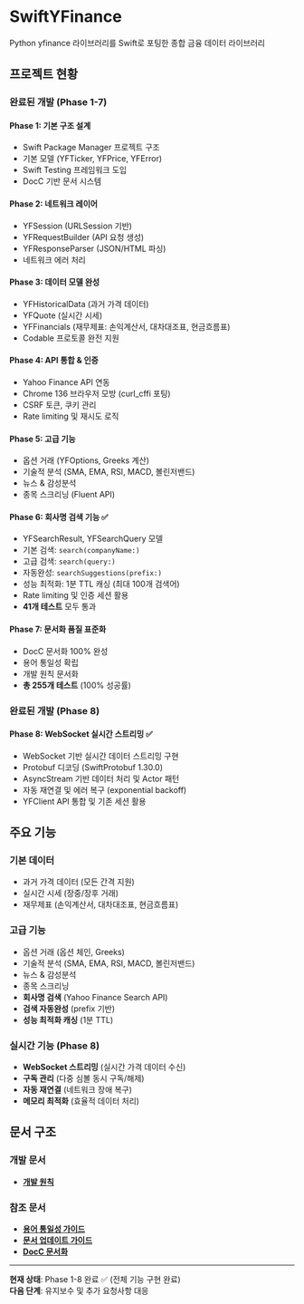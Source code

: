 # SwiftYFinance

Python yfinance 라이브러리를 Swift로 포팅한 종합 금융 데이터 라이브러리

## 프로젝트 현황

### 완료된 개발 (Phase 1-7)

#### Phase 1: 기본 구조 설계
- Swift Package Manager 프로젝트 구조
- 기본 모델 (YFTicker, YFPrice, YFError)
- Swift Testing 프레임워크 도입
- DocC 기반 문서 시스템

#### Phase 2: 네트워크 레이어
- YFSession (URLSession 기반)
- YFRequestBuilder (API 요청 생성)
- YFResponseParser (JSON/HTML 파싱)
- 네트워크 에러 처리

#### Phase 3: 데이터 모델 완성
- YFHistoricalData (과거 가격 데이터)
- YFQuote (실시간 시세)
- YFFinancials (재무제표: 손익계산서, 대차대조표, 현금흐름표)
- Codable 프로토콜 완전 지원

#### Phase 4: API 통합 & 인증
- Yahoo Finance API 연동
- Chrome 136 브라우저 모방 (curl_cffi 포팅)
- CSRF 토큰, 쿠키 관리
- Rate limiting 및 재시도 로직

#### Phase 5: 고급 기능
- 옵션 거래 (YFOptions, Greeks 계산)
- 기술적 분석 (SMA, EMA, RSI, MACD, 볼린저밴드)
- 뉴스 & 감성분석
- 종목 스크리닝 (Fluent API)

#### Phase 6: 회사명 검색 기능 ✅
- YFSearchResult, YFSearchQuery 모델
- 기본 검색: `search(companyName:)` 
- 고급 검색: `search(query:)` 
- 자동완성: `searchSuggestions(prefix:)`
- 성능 최적화: 1분 TTL 캐싱 (최대 100개 검색어)
- Rate limiting 및 인증 세션 활용
- **41개 테스트** 모두 통과

#### Phase 7: 문서화 품질 표준화
- DocC 문서화 100% 완성
- 용어 통일성 확립
- 개발 원칙 문서화
- **총 255개 테스트** (100% 성공률)

### 완료된 개발 (Phase 8)

#### Phase 8: WebSocket 실시간 스트리밍 ✅
- WebSocket 기반 실시간 데이터 스트리밍 구현
- Protobuf 디코딩 (SwiftProtobuf 1.30.0)
- AsyncStream 기반 데이터 처리 및 Actor 패턴
- 자동 재연결 및 에러 복구 (exponential backoff)
- YFClient API 통합 및 기존 세션 활용

## 주요 기능

### 기본 데이터
- 과거 가격 데이터 (모든 간격 지원)
- 실시간 시세 (장중/장후 거래)
- 재무제표 (손익계산서, 대차대조표, 현금흐름표)

### 고급 기능  
- 옵션 거래 (옵션 체인, Greeks)
- 기술적 분석 (SMA, EMA, RSI, MACD, 볼린저밴드)
- 뉴스 & 감성분석
- 종목 스크리닝
- **회사명 검색** (Yahoo Finance Search API)
- **검색 자동완성** (prefix 기반)
- **성능 최적화 캐싱** (1분 TTL)

### 실시간 기능 (Phase 8)
- **WebSocket 스트리밍** (실시간 가격 데이터 수신)
- **구독 관리** (다중 심볼 동시 구독/해제)
- **자동 재연결** (네트워크 장애 복구)
- **메모리 최적화** (효율적 데이터 처리)

## 문서 구조

### 개발 문서
- **[개발 원칙](docs/development-principles.md)**

### 참조 문서
- **[용어 통일성 가이드](docs/docc/terminology-guide.md)**
- **[문서 업데이트 가이드](docs/docc/documentation-update-process.md)**
- **[DocC 문서화](docs/docc/docc-documentation.md)**

---

**현재 상태**: Phase 1-8 완료 ✅ (전체 기능 구현 완료)  
**다음 단계**: 유지보수 및 추가 요청사항 대응